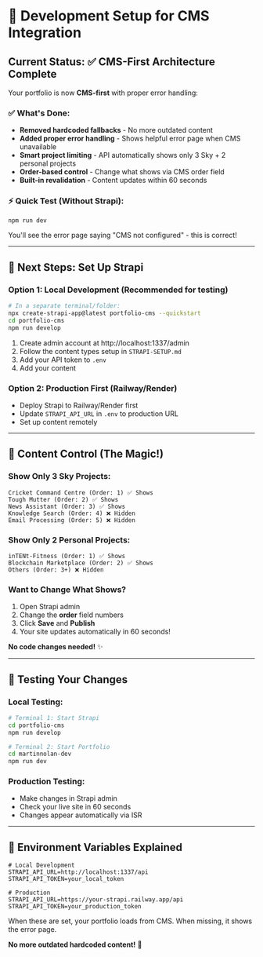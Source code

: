 # 🎯 **Development Setup for CMS Integration**

## Current Status: ✅ CMS-First Architecture Complete

Your portfolio is now **CMS-first** with proper error handling:

### ✅ What's Done:

- **Removed hardcoded fallbacks** - No more outdated content
- **Added proper error handling** - Shows helpful error page when CMS unavailable
- **Smart project limiting** - API automatically shows only 3 Sky + 2 personal projects
- **Order-based control** - Change what shows via CMS order field
- **Built-in revalidation** - Content updates within 60 seconds

### ⚡ Quick Test (Without Strapi):

```bash
npm run dev
```

You'll see the error page saying "CMS not configured" - this is correct!

---

## 🚀 **Next Steps: Set Up Strapi**

### Option 1: Local Development (Recommended for testing)

```bash
# In a separate terminal/folder:
npx create-strapi-app@latest portfolio-cms --quickstart
cd portfolio-cms
npm run develop
```

1. Create admin account at http://localhost:1337/admin
2. Follow the content types setup in `STRAPI-SETUP.md`
3. Add your API token to `.env`
4. Add your content

### Option 2: Production First (Railway/Render)

- Deploy Strapi to Railway/Render first
- Update `STRAPI_API_URL` in `.env` to production URL
- Set up content remotely

---

## 🎨 **Content Control (The Magic!)**

### Show Only 3 Sky Projects:

```
Cricket Command Centre (Order: 1) ✅ Shows
Tough Mutter (Order: 2) ✅ Shows
News Assistant (Order: 3) ✅ Shows
Knowledge Search (Order: 4) ❌ Hidden
Email Processing (Order: 5) ❌ Hidden
```

### Show Only 2 Personal Projects:

```
inTENt-Fitness (Order: 1) ✅ Shows
Blockchain Marketplace (Order: 2) ✅ Shows
Others (Order: 3+) ❌ Hidden
```

### Want to Change What Shows?

1. Open Strapi admin
2. Change the **order** field numbers
3. Click **Save** and **Publish**
4. Your site updates automatically in 60 seconds!

**No code changes needed!** ✨

---

## 📱 **Testing Your Changes**

### Local Testing:

```bash
# Terminal 1: Start Strapi
cd portfolio-cms
npm run develop

# Terminal 2: Start Portfolio
cd martinnolan-dev
npm run dev
```

### Production Testing:

- Make changes in Strapi admin
- Check your live site in 60 seconds
- Changes appear automatically via ISR

---

## 🔧 **Environment Variables Explained**

```env
# Local Development
STRAPI_API_URL=http://localhost:1337/api
STRAPI_API_TOKEN=your_local_token

# Production
STRAPI_API_URL=https://your-strapi.railway.app/api
STRAPI_API_TOKEN=your_production_token
```

When these are set, your portfolio loads from CMS.
When missing, it shows the error page.

**No more outdated hardcoded content!** 🎉
